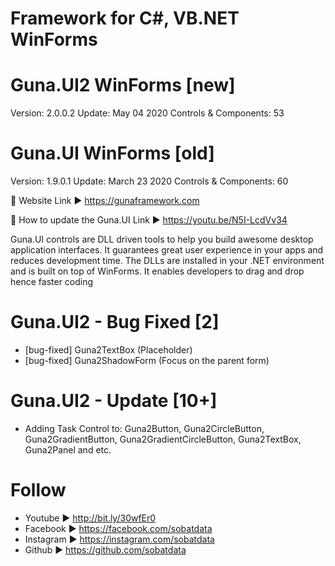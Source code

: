 # Framework for C#, VB.NET WinForms 

# Guna.UI2 WinForms [new]
Version: 2.0.0.2 
Update: May 04 2020
Controls & Components: 53

# Guna.UI WinForms [old]
Version: 1.9.0.1 
Update: March 23 2020
Controls & Components: 60

📌 Website
Link ►  https://gunaframework.com

📌 How to update the Guna.UI
Link ►  https://youtu.be/N5I-LcdVv34

Guna.UI controls are DLL driven tools to help you build awesome desktop application interfaces. It guarantees great user experience in your apps and reduces development time. The DLLs are installed in your .NET environment and is built on top of WinForms. It enables developers to drag and drop hence faster coding
# Guna.UI2 - Bug Fixed [2] 
* [bug-fixed] Guna2TextBox (Placeholder)
* [bug-fixed] Guna2ShadowForm (Focus on the parent form)

# Guna.UI2 - Update [10+]
* Adding Task Control to: Guna2Button, Guna2CircleButton, Guna2GradientButton, Guna2GradientCircleButton, Guna2TextBox, Guna2Panel and etc.


# Follow
* Youtube ► http://bit.ly/30wfEr0
* Facebook ► https://facebook.com/sobatdata
* Instagram ► https://instagram.com/sobatdata
* Github ► https://github.com/sobatdata
